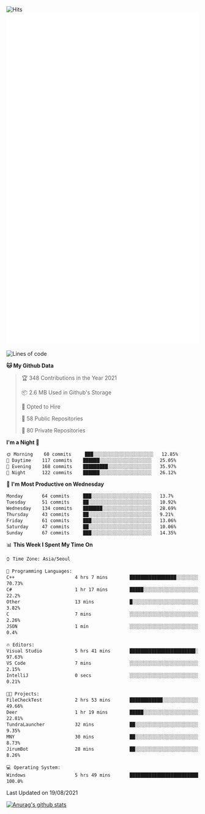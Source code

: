 ![Hits](https://hits.seeyoufarm.com/api/count/incr/badge.svg?url=https%3A%2F%2Fgithub.com%2Fkokose1234&count_bg=%2379C83D&title_bg=%23555555&icon=apple.svg&icon_color=%23E7E7E7&title=hits&edge_flat=false)
<br/>
![Metrics](https://github.com/kokose1234/kokose1234/blob/main/github-metrics.svg)

<!--START_SECTION:waka-->
![Lines of code](https://img.shields.io/badge/From%20Hello%20World%20I%27ve%20Written-12.4%20million%20lines%20of%20code-blue)

**🐱 My Github Data** 

> 🏆 348 Contributions in the Year 2021
 > 
> 📦 2.6 MB Used in Github's Storage 
 > 
> 💼 Opted to Hire
 > 
> 📜 58 Public Repositories 
 > 
> 🔑 80 Private Repositories  
 > 
**I'm a Night 🦉** 

```text
🌞 Morning    60 commits     ███░░░░░░░░░░░░░░░░░░░░░░   12.85% 
🌆 Daytime    117 commits    ██████░░░░░░░░░░░░░░░░░░░   25.05% 
🌃 Evening    168 commits    █████████░░░░░░░░░░░░░░░░   35.97% 
🌙 Night      122 commits    ██████░░░░░░░░░░░░░░░░░░░   26.12%

```
📅 **I'm Most Productive on Wednesday** 

```text
Monday       64 commits     ███░░░░░░░░░░░░░░░░░░░░░░   13.7% 
Tuesday      51 commits     ██░░░░░░░░░░░░░░░░░░░░░░░   10.92% 
Wednesday    134 commits    ███████░░░░░░░░░░░░░░░░░░   28.69% 
Thursday     43 commits     ██░░░░░░░░░░░░░░░░░░░░░░░   9.21% 
Friday       61 commits     ███░░░░░░░░░░░░░░░░░░░░░░   13.06% 
Saturday     47 commits     ██░░░░░░░░░░░░░░░░░░░░░░░   10.06% 
Sunday       67 commits     ███░░░░░░░░░░░░░░░░░░░░░░   14.35%

```


📊 **This Week I Spent My Time On** 

```text
⌚︎ Time Zone: Asia/Seoul

💬 Programming Languages: 
C++                      4 hrs 7 mins        █████████████████░░░░░░░░   70.73% 
C#                       1 hr 17 mins        █████░░░░░░░░░░░░░░░░░░░░   22.2% 
Other                    13 mins             █░░░░░░░░░░░░░░░░░░░░░░░░   3.82% 
C                        7 mins              ░░░░░░░░░░░░░░░░░░░░░░░░░   2.26% 
JSON                     1 min               ░░░░░░░░░░░░░░░░░░░░░░░░░   0.4%

🔥 Editors: 
Visual Studio            5 hrs 41 mins       ████████████████████████░   97.63% 
VS Code                  7 mins              ░░░░░░░░░░░░░░░░░░░░░░░░░   2.15% 
IntelliJ                 0 secs              ░░░░░░░░░░░░░░░░░░░░░░░░░   0.21%

🐱‍💻 Projects: 
FileCheckTest            2 hrs 53 mins       ████████████░░░░░░░░░░░░░   49.66% 
Deer                     1 hr 19 mins        █████░░░░░░░░░░░░░░░░░░░░   22.81% 
TundraLauncher           32 mins             ██░░░░░░░░░░░░░░░░░░░░░░░   9.35% 
MNY                      30 mins             ██░░░░░░░░░░░░░░░░░░░░░░░   8.73% 
JirumBot                 28 mins             ██░░░░░░░░░░░░░░░░░░░░░░░   8.26%

💻 Operating System: 
Windows                  5 hrs 49 mins       █████████████████████████   100.0%

```


 Last Updated on 19/08/2021
<!--END_SECTION:waka-->

[![Anurag's github stats](https://github-readme-stats.vercel.app/api?username=kokose1234&theme=dracula)](https://github.com/anuraghazra/github-readme-stats)



	
